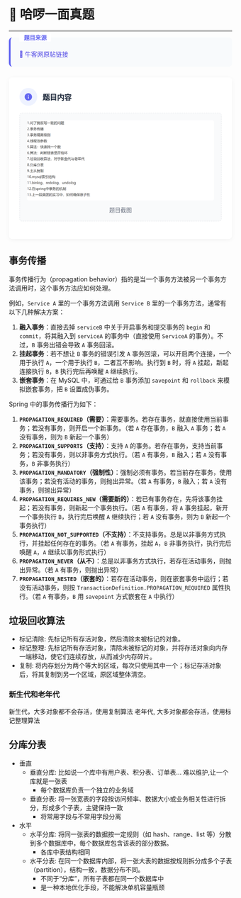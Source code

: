 # 🚀 哈啰一面真题
----
<div style="
    background: #f8fafc;
    padding: 1.2rem;
    border-radius: 8px;
    border-left: 4px solid #6366f1;
    margin-bottom: 1.5rem;
    position: relative;
">
    <div style="
        position: absolute;
        top: -10px;
        left: 20px;
        background: white;
        padding: 0 10px;
        color: #6366f1;
        font-size: 0.8rem;
        font-weight: bold;
    ">
        题目来源
    </div>
    <a href="https://www.nowcoder.com/feed/main/detail/55c8366545de4a1cb7c45f44b2287e6b?sourceSSR=search" 
       target="_blank"
       style="
           color: #4f46e5;
           text-decoration: none;
           font-weight: 500;
           display: inline-block;
           margin-top: 0.5rem;
       ">
        🔗 牛客网原帖链接
    </a>
</div>

<div style="
    background: white;
    border-radius: 8px;
    box-shadow: 0 2px 10px rgba(0,0,0,0.05);
    padding: 1.5rem;
    margin-bottom: 2rem;
">
    <div style="
        display: flex;
        align-items: center;
        margin-bottom: 1rem;
    ">
        <div style="
            width: 40px;
            height: 40px;
            background: #eef2ff;
            border-radius: 50%;
            display: flex;
            align-items: center;
            justify-content: center;
            margin-right: 12px;
        ">
            <svg width="20" height="20" viewBox="0 0 24 24" fill="#6366f1">
                <path d="M12 2C6.48 2 2 6.48 2 12s4.48 10 10 10 10-4.48 10-10S17.52 2 12 2zm1 15h-2v-6h2v6zm0-8h-2V7h2v2z"/>
            </svg>
        </div>
        <h3 style="margin:0;color:#1e293b;">题目内容</h3>
    </div>
    <div style="
        background: #f9fafb;
        border: 1px dashed #e5e7eb;
        border-radius: 6px;
        padding: 1rem;
        text-align: center;
        margin: 1rem 0;
    ">
        <img src="../../../../../assets/img/interviews/大厂面经/哈啰/一面/img_5.png" alt="i" style="max-width: 100%; border-radius: 4px;">
        <p style="margin: 0.5rem 0 0; color: #6b7280; font-size: 0.8rem;">题目截图</p>
    </div>
</div>

## 事务传播
事务传播行为（propagation behavior）指的是当一个事务方法被另一个事务方法调用时，这个事务方法应如何处理。

例如，`Service A` 里的一个事务方法调用 `Service B` 里的一个事务方法，通常有以下几种解决方案：
1. **融入事务**：直接去掉 `serviceB` 中关于开启事务和提交事务的 `begin` 和 `commit`，将其融入到 `serviceA` 的事务中（直接使用 `ServiceA` 的事务）。不过，`B` 事务出错会导致 `A` 事务回滚。
2. **挂起事务**：若不想让 `B` 事务的错误引发 `A` 事务回滚，可以开启两个连接，一个用于执行 `A`，一个用于执行 `B`，二者互不影响。执行到 `B` 时，将 `A` 挂起，新起连接执行 `B`，`B` 执行完后再唤醒 `A` 继续执行。
3. **嵌套事务**：在 MySQL 中，可通过给 `B` 事务添加 `savepoint` 和 `rollback` 来模拟嵌套事务，把 `B` 设置成伪事务。

Spring 中的事务传播行为如下：
1. **`PROPAGATION_REQUIRED`（需要）**：需要事务。若存在事务，就直接使用当前事务；若没有事务，则开启一个新事务。（若 `A` 存在事务，`B` 融入 `A` 事务；若 `A` 没有事务，则为 `B` 新起一个事务）
2. **`PROPAGATION_SUPPORTS`（支持）**：支持 `A` 的事务。若存在事务，支持当前事务；若没有事务，则以非事务方式执行。（若 `A` 有事务，`B` 融入；若 `A` 没有事务，`B` 非事务执行）
3. **`PROPAGATION_MANDATORY`（强制性）**：强制必须有事务。若当前存在事务，使用该事务；若没有活动的事务，则抛出异常。（若 `A` 有事务，`B` 融入；若 `A` 没有事务，则抛出异常）
4. **`PROPAGATION_REQUIRES_NEW`（需要新的）**：若已有事务存在，先将该事务挂起；若没有事务，则新起一个事务执行。（若 `A` 有事务，将 `A` 事务挂起，新开一个事务执行 `B`，执行完后唤醒 `A` 继续执行；若 `A` 没有事务，则为 `B` 新起一个事务执行）
5. **`PROPAGATION_NOT_SUPPORTED`（不支持）**：不支持事务。总是以非事务方式执行，并挂起任何存在的事务。（若 `A` 有事务，挂起 `A`，`B` 非事务执行，执行完后唤醒 `A`，`A` 继续以事务形式执行）
6. **`PROPAGATION_NEVER`（从不）**：总是以非事务方式执行，若存在活动事务，则抛出异常。（若 `A` 有事务，则抛出异常）
7. **`PROPAGATION_NESTED`（嵌套的）**：若存在活动事务，则在嵌套事务中运行；若没有活动事务，则按 `TransactionDefinition.PROPAGATION_REQUIRED` 属性执行。（若 `A` 有事务，`B` 用 `savepoint` 方式嵌套在 `A` 中执行） 

## 垃圾回收算法
- 标记清除: 先标记所有存活对象，然后清除未被标记的对象。
- 标记整理: 先标记所有存活对象，清除未被标记的对象，并将存活对象向内存一端移动，使它们连续存放，从而减少内存碎片。
- 复制: 将内存划分为两个等大的区域，每次只使用其中一个；标记存活对象后，将其复制到另一个区域，原区域整体清空。
### 新生代和老年代
新生代，大多对象都不会存活，使用复制算法
老年代, 大多对象都会存活，使用标记整理算法

## 分库分表
- 垂直
  - 垂直分库: 比如说一个库中有用户表、积分表、订单表... 难以维护,让一个库就是一张表
    - 每个数据库负责一个独立的业务域
  - 垂直分表: 将一张宽表的字段按访问频率、数据大小或业务相关性进行拆分，形成多个子表，主键保持一致
    - 将常用字段与不常用字段分离
- 水平
  - 水平分库: 将同一张表的数据按一定规则（如 hash、range、list 等）分散到多个数据库中，每个数据库包含该表的部分数据。
    - 各库中表结构相同
  - 水平分表: 在同一个数据库内部，将一张大表的数据按规则拆分成多个子表（partition），结构一致，数据分布不同。
    - 不同于“分库”，所有子表都在同一个数据库中
    - 是一种本地优化手段，不能解决单机容量瓶颈
